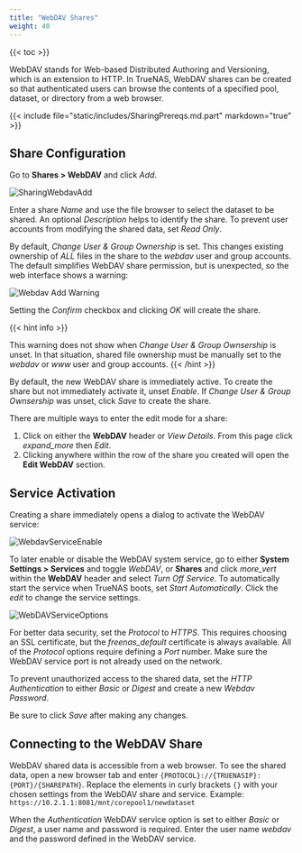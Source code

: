 ```yaml
---
title: "WebDAV Shares"
weight: 40
---
```


{{< toc >}}

WebDAV stands for Web-based Distributed Authoring and Versioning, which is an extension to HTTP. In TrueNAS, WebDAV shares can be created so that authenticated users can browse the contents of a specified pool, dataset, or directory from a web browser.

{{< include file="static/includes/SharingPrereqs.md.part" markdown="true" >}}

## Share Configuration 

Go to **Shares > WebDAV** and click *Add*.

![SharingWebdavAdd](/images/SCALE/SharingWebdavADD.png "Creating a WebDAV Share")

Enter a share *Name* and use the file browser to select the dataset to be shared. An optional *Description* helps to identify the share. To prevent user accounts from modifying the shared data, set *Read Only*.

By default, *Change User & Group Ownership* is set.  This changes existing ownership of *ALL* files in the share to the *webdav* user and group accounts.  The default simplifies WebDAV share permission, but is unexpected, so the web interface shows a warning:

![Webdav Add Warning](/images/SCALE/SharingWebdavAddWarning.png "Services Webdav Add Warning")

Setting the *Confirm* checkbox and clicking *OK* will create the share.

{{< hint info >}}
 
This warning does not show when *Change User & Group Ownsership* is unset. In that situation, shared file ownership must be manually set to the *webdav* or *www* user and group accounts.
{{< /hint >}}

By default, the new WebDAV share is immediately active. To create the share but not immediately activate it, unset *Enable*.  If *Change User & Group Ownsership* was unset,
click *Save* to create the share.

There are multiple ways to enter the edit mode for a share:
1. Click on either the **WebDAV** header or *View Details*.  From this page click <i class="material-icons" aria-hidden="true" title="Expand">expand_more</i> then *Edit*.
2. Clicking anywhere within the row of the share you created will open the **Edit WebDAV** section.

## Service Activation

Creating a share immediately opens a dialog to activate the WebDAV service:

![WebdavServiceEnable](/images/SCALE/SharingCreateServiceEnable.png "WebDAV Service Activation from Share")

To later enable or disable the WebDAV system service, go to either **System Settings > Services** and toggle *WebDAV*, or **Shares** and click <i class="material-icons" aria-hidden="true" title="Options">more_vert</i> within the **WebDAV** header and select *Turn Off Service*.  To automatically start the service when TrueNAS boots, set *Start Automatically*. Click the <i class="material-icons" aria-hidden="true" title="edit">edit</i> to change the service settings.

![WebDAVServiceOptions](/images/SCALE/SharingWebdavServiceOptions.png "WebDAV Service Options")

For better data security, set the *Protocol* to *HTTPS*. This requires choosing an SSL certificate, but the *freenas_default* certificate is always available.
All of the *Protocol* options require defining a *Port* number. Make sure the WebDAV service port is not already used on the network.

To prevent unauthorized access to the shared data, set the *HTTP Authentication* to either *Basic* or *Digest* and create a new *Webdav Password*.

Be sure to click *Save* after making any changes.

## Connecting to the WebDAV Share

WebDAV shared data is accessible from a web browser.  To see the shared data, open a new browser tab and enter `{PROTOCOL}://{TRUENASIP}:{PORT}/{SHAREPATH}`.
Replace the elements in curly brackets `{}` with your chosen settings from the WebDAV share and service.  Example: `https://10.2.1.1:8081/mnt/corepool1/newdataset`

When the *Authentication* WebDAV service option is set to either *Basic* or *Digest*, a user name and password is required.  Enter the user name *webdav* and the password defined in the WebDAV service.
